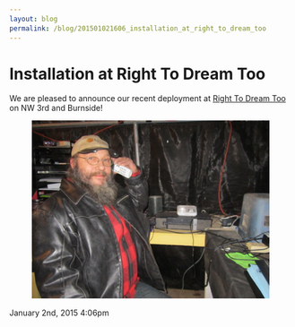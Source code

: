 ```yaml
---
layout: blog
permalink: /blog/201501021606_installation_at_right_to_dream_too
---
```


# Installation at Right To Dream Too

We are pleased to announce our recent deployment at <a href="http://right2dreamtoo.blogspot.com/">Right To Dream Too</a> on NW 3rd and Burnside!


<figure class="tmblr-full" data-orig-height="375" data-orig-width="500" data-orig-src=""><img src="/blog/images/106950791844_0.jpg" data-orig-height="375" data-orig-width="500" data-orig-src=""/></figure>



<div id="footer">
<span id="timestamp"> January 2nd, 2015 4:06pm </span>
</div>
